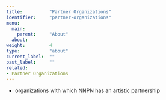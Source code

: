 ```yaml
---
title:          "Partner Organizations"
identifier:     "partner-organizations"
menu:
  main:
    parent:     "About"
  about:
weight:         4
type:           "about"
current_label:  ""
past_label:     ""
related:
- Partner Organizations
---
```

* organizations with which NNPN has an artistic partnership

